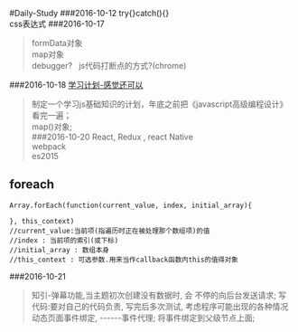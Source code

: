 #Daily-Study
###2016-10-12
try{}catch(){}    
css表达式
###2016-10-17    
>formData对象    
map对象    
debugger?   js代码打断点的方式?(chrome)    

###2016-10-18
[学习计划-感觉还可以](http://www.cnblogs.com/lvdabao/p/5817631.html)    

>制定一个学习js基础知识的计划，年底之前把《javascript高级编程设计》看完一遍；    
map()对象;    
###2016-10-20
>React, Redux , react Native    
webpack    
es2015
## foreach

```
Array.forEach(function(current_value, index, initial_array){
  
}, this_context)
//current_value:当前项(指遍历时正在被处理那个数组项)的值
//index : 当前项的索引(或下标)
//initial_array : 数组本身
//this_context : 可选参数.用来当作callback函数内this的值得对象
```
###2016-10-21
> 知引-弹幕功能,当主题初次创建没有数据时, 会 不停的向后台发送请求;
写代码:要对自己的代码负责,  写完后多次测试, 考虑程序可能出现的各种情况   
动态页面事件绑定, ------事件代理; 将事件绑定到父级节点上面;
